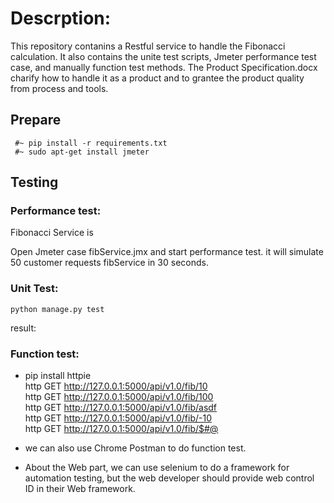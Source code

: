 # Descrption:
This repository contanins a Restful service to handle the Fibonacci calculation. It also contains the unite test scripts, Jmeter performance test case, and manually function test methods.
The Product Specification.docx charify how to handle it as a product and to grantee the product quality from process and tools.


## **Prepare**
     #~ pip install -r requirements.txt
     #~ sudo apt-get install jmeter


## **Testing**

### Performance test:
Fibonacci Service is

Open Jmeter case fibService.jmx and start performance test. it will simulate 50 customer requests fibService in 30 seconds.

### Unit Test:
    python manage.py test
result:


### Function test:
* pip install httpie <br>
http GET http://127.0.0.1:5000/api/v1.0/fib/10 <br>
http GET http://127.0.0.1:5000/api/v1.0/fib/100 <br>
http GET http://127.0.0.1:5000/api/v1.0/fib/asdf <br>
http GET http://127.0.0.1:5000/api/v1.0/fib/-10 <br>
http GET http://127.0.0.1:5000/api/v1.0/fib/$#@ <br>

* we can also use Chrome Postman to do function test.
* About the Web part, we can use selenium to do a framework for automation testing, but the web developer should provide web control ID in their Web framework.
